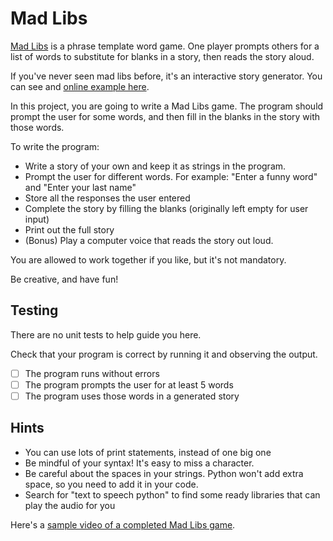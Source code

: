 # Mad Libs

[Mad Libs](https://en.wikipedia.org/wiki/Mad_Libs) is a phrase template word game. One player prompts others for a list of words to substitute for blanks in a story, then reads the story aloud.

If you've never seen mad libs before, it's an interactive story generator. You can see and [online example here](https://www.madtakes.com/libs/178.html).

In this project, you are going to write a Mad Libs game. The program should prompt the user for some words, and then fill in the blanks in the story with those words.

To write the program:
- Write a story of your own and keep it as strings in the program.
- Prompt the user for different words. For example: "Enter a funny word" and "Enter your last name"
- Store all the responses the user entered
- Complete the story by filling the blanks (originally left empty for user input)
- Print out the full story
- (Bonus) Play a computer voice that reads the story out loud.

You are allowed to work together if you like, but it's not mandatory.

Be creative, and have fun!

## Testing

There are no unit tests to help guide you here.

Check that your program is correct by running it and observing the output.

- [ ] The program runs without errors
- [ ] The program prompts the user for at least 5 words
- [ ] The program uses those words in a generated story

## Hints

* You can use lots of print statements, instead of one big one
* Be mindful of your syntax! It's easy to miss a character.
* Be careful about the spaces in your strings. Python won't add extra space, so you need to add it in your code.
* Search for "text to speech python" to find some ready libraries that can play the audio for you

Here's a [sample video of a completed Mad Libs game](https://www.loom.com/share/89b8221787284326ad86311e6c1a397d).